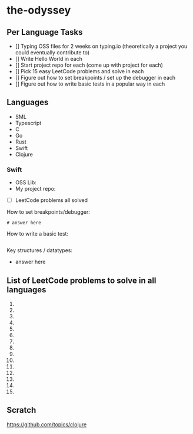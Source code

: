 # the-odyssey


## Per Language Tasks
- [] Typing OSS files for 2 weeks on typing.io (theoretically a project you could eventually contribute to)
- [] Write Hello World in each
- [] Start project repo for each (come up with project for each)
- [] Pick 15 easy LeetCode problems and solve in each
- [] Figure out how to set breakpoints / set up the debugger in each
- [] Figure out how to write basic tests in a popular way in each

## Languages 
- SML
- Typescript
- C
- Go
- Rust
- Swift
- Clojure

### Swift
- OSS Lib: 
- My project repo:

- [ ] LeetCode problems all solved

How to set breakpoints/debugger:
```
# answer here
```

How to write a basic test:
```

```

Key structures / datatypes:
- answer here

## List of LeetCode problems to solve in all languages
1.
2.
3.
4. 
5.
6.
7. 
8. 
9. 
10. 
11. 
12. 
13.
14.
15.

## Scratch
https://github.com/topics/clojure

